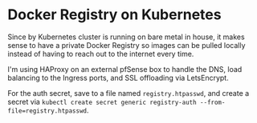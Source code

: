 # Docker Registry on Kubernetes

Since by Kubernetes cluster is running on bare metal in house, it makes sense to have a private Docker Registry so images can be pulled locally instead of having to reach out to the internet every time.

I'm using HAProxy on an external pfSense box to handle the DNS, load balancing to the Ingress ports, and SSL offloading via LetsEncrypt.

For the auth secret, save to a file named `registry.htpasswd`, and create a secret via `kubectl create secret generic registry-auth --from-file=registry.htpasswd`.


